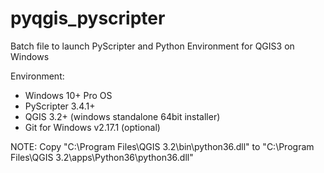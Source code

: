 # pyqgis_pyscripter
Batch file to launch PyScripter and Python Environment for QGIS3 on Windows

Environment:
- Windows 10+ Pro OS
- PyScripter 3.4.1+
- QGIS 3.2+ (windows standalone 64bit installer)
- Git for Windows v2.17.1 (optional)

NOTE:
Copy "C:\Program Files\QGIS 3.2\bin\python36.dll" to "C:\Program Files\QGIS 3.2\apps\Python36\python36.dll"
